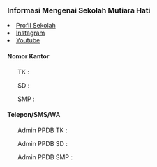 <h3>Informasi Mengenai Sekolah Mutiara Hati</h3>
<li><a href="https://muhata.sch.id/about">Profil Sekolah</a></li>
<li><a href="https://www.instagram.com/sekolahmutiarahati_tangerang/?hl=en">Instagram</a></li>
<li><a href="https://www.youtube.com/@sekolahmutiarahatikotatang3405">Youtube</a></li>

<h4>Nomor Kantor</h4>
<ul>TK :</ul>
<ul>SD :</ul>
<ul>SMP :</ul>

<h4>Telepon/SMS/WA</h4>
<ul>Admin PPDB TK :</ul>
<ul>Admin PPDB SD :</ul>
<ul>Admin PPDB SMP :</ul>